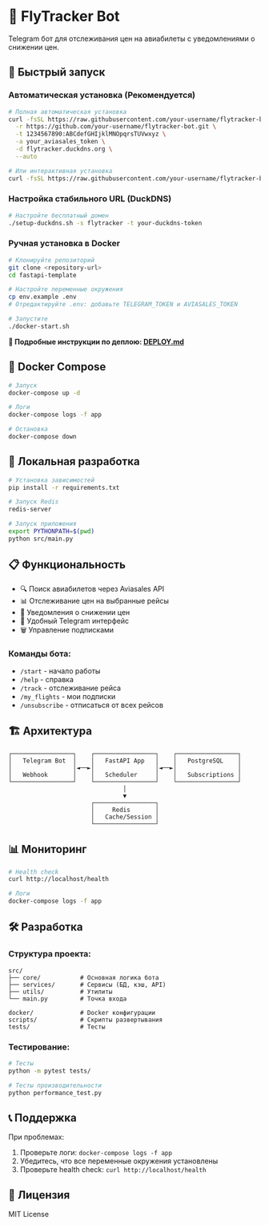 # 🛫 FlyTracker Bot

Telegram бот для отслеживания цен на авиабилеты с уведомлениями о снижении цен.

## 🚀 Быстрый запуск

### Автоматическая установка (Рекомендуется)

```bash
# Полная автоматическая установка
curl -fsSL https://raw.githubusercontent.com/your-username/flytracker-bot/main/install.sh | bash -s -- \
  -r https://github.com/your-username/flytracker-bot.git \
  -t 1234567890:ABCdefGHIjklMNOpqrsTUVwxyz \
  -a your_aviasales_token \
  -d flytracker.duckdns.org \
  --auto

# Или интерактивная установка
curl -fsSL https://raw.githubusercontent.com/your-username/flytracker-bot/main/install.sh | bash
```

### Настройка стабильного URL (DuckDNS)

```bash
# Настройте бесплатный домен
./setup-duckdns.sh -s flytracker -t your-duckdns-token
```

### Ручная установка в Docker

```bash
# Клонируйте репозиторий
git clone <repository-url>
cd fastapi-template

# Настройте переменные окружения
cp env.example .env
# Отредактируйте .env: добавьте TELEGRAM_TOKEN и AVIASALES_TOKEN

# Запустите
./docker-start.sh
```

**📖 Подробные инструкции по деплою: [DEPLOY.md](DEPLOY.md)**

## 🐳 Docker Compose

```bash
# Запуск
docker-compose up -d

# Логи
docker-compose logs -f app

# Остановка
docker-compose down
```

## 🔧 Локальная разработка

```bash
# Установка зависимостей
pip install -r requirements.txt

# Запуск Redis
redis-server

# Запуск приложения
export PYTHONPATH=$(pwd)
python src/main.py
```

## 📋 Функциональность

- 🔍 Поиск авиабилетов через Aviasales API
- 📊 Отслеживание цен на выбранные рейсы
- 🔔 Уведомления о снижении цен
- 📱 Удобный Telegram интерфейс
- 🗑️ Управление подписками

### Команды бота:
- `/start` - начало работы
- `/help` - справка
- `/track` - отслеживание рейса
- `/my_flights` - мои подписки
- `/unsubscribe` - отписаться от всех рейсов

## 🏗️ Архитектура

```
┌─────────────────┐    ┌─────────────────┐    ┌─────────────────┐
│   Telegram Bot  │    │   FastAPI App   │    │   PostgreSQL    │
│                 │◄──►│                 │◄──►│                 │
│   Webhook       │    │   Scheduler     │    │   Subscriptions │
└─────────────────┘    └─────────────────┘    └─────────────────┘
                                │
                                ▼
                       ┌─────────────────┐
                       │     Redis       │
                       │   Cache/Session │
                       └─────────────────┘
```

## 📊 Мониторинг

```bash
# Health check
curl http://localhost/health

# Логи
docker-compose logs -f app
```

## 🛠️ Разработка

### Структура проекта:
```
src/
├── core/           # Основная логика бота
├── services/       # Сервисы (БД, кэш, API)
├── utils/          # Утилиты
└── main.py         # Точка входа

docker/             # Docker конфигурации
scripts/            # Скрипты развертывания
tests/              # Тесты
```

### Тестирование:
```bash
# Тесты
python -m pytest tests/

# Тесты производительности
python performance_test.py
```

## 📞 Поддержка

При проблемах:
1. Проверьте логи: `docker-compose logs -f app`
2. Убедитесь, что все переменные окружения установлены
3. Проверьте health check: `curl http://localhost/health`

## 📄 Лицензия

MIT License
